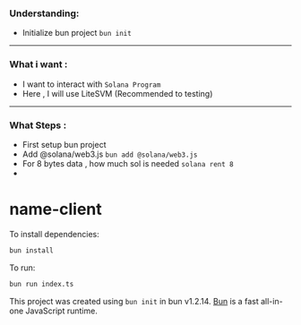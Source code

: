 ### Understanding:
- Initialize bun project `bun init`
  

  
---

### What i want :
- I want to interact with `Solana Program`
- Here , I will use LiteSVM (Recommended to testing)


---
### What Steps :
- First setup bun project 
- Add @solana/web3.js `bun add @solana/web3.js`
- For 8 bytes data , how much sol is needed `solana rent 8`
- 
# name-client

To install dependencies:

```bash
bun install
```

To run:

```bash
bun run index.ts
```

This project was created using `bun init` in bun v1.2.14. [Bun](https://bun.sh) is a fast all-in-one JavaScript runtime.


